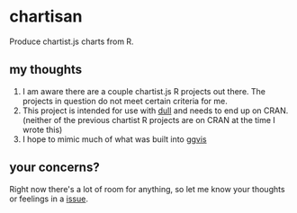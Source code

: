 # chartisan
Produce chartist.js charts from R.

## my thoughts

1. I am aware there are a couple chartist.js R projects out there. The projects in question do not meet certain criteria for me. 
1. This project is intended for use with [dull](https://github.com/nteetor/dull) and needs to end up on CRAN. (neither of the previous chartist R projects are on CRAN at the time I wrote this)
1. I hope to mimic much of what was built into [ggvis](https://github.com/rstudio/ggvis)

## your concerns?

Right now there's a lot of room for anything, so let me know your thoughts or feelings in a [issue](https://github.com/nteetor/chartisan/issues/new).


